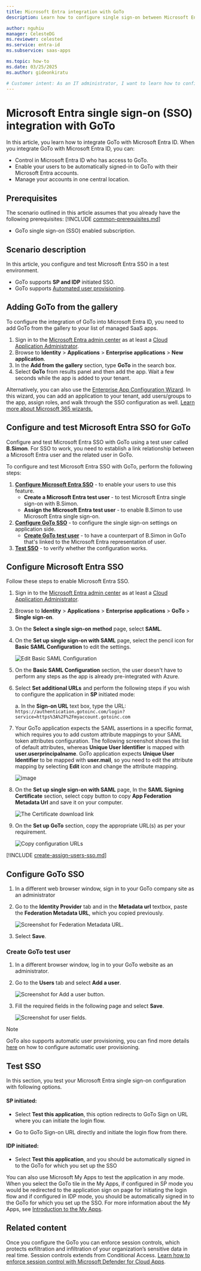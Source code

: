 ```yaml
---
title: Microsoft Entra integration with GoTo
description: Learn how to configure single sign-on between Microsoft Entra ID and GoTo.

author: nguhiu
manager: CelesteDG
ms.reviewer: celested
ms.service: entra-id
ms.subservice: saas-apps

ms.topic: how-to
ms.date: 03/25/2025
ms.author: gideonkiratu

# Customer intent: As an IT administrator, I want to learn how to configure single sign-on between Microsoft Entra ID and GoTo so that I can control who has access to GoTo, enable automatic sign-in with Microsoft Entra accounts, and manage my accounts in one central location.
---
```

# Microsoft Entra single sign-on (SSO) integration with GoTo

In this article,  you learn how to integrate GoTo with Microsoft Entra ID. When you integrate GoTo with Microsoft Entra ID, you can:

* Control in Microsoft Entra ID who has access to GoTo.
* Enable your users to be automatically signed-in to GoTo with their Microsoft Entra accounts.
* Manage your accounts in one central location.

## Prerequisites
The scenario outlined in this article assumes that you already have the following prerequisites:
[!INCLUDE [common-prerequisites.md](~/identity/saas-apps/includes/common-prerequisites.md)]
* GoTo single sign-on (SSO) enabled subscription.

## Scenario description

In this article,  you configure and test Microsoft Entra SSO in a test environment.

* GoTo supports **SP and IDP** initiated SSO.
* GoTo supports [Automated user provisioning](goto-provisioning-tutorial.md).

## Adding GoTo from the gallery

To configure the integration of GoTo into Microsoft Entra ID, you need to add GoTo from the gallery to your list of managed SaaS apps.

1. Sign in to the [Microsoft Entra admin center](https://entra.microsoft.com) as at least a [Cloud Application Administrator](~/identity/role-based-access-control/permissions-reference.md#cloud-application-administrator).
1. Browse to **Identity** > **Applications** > **Enterprise applications** > **New application**.
1. In the **Add from the gallery** section, type **GoTo** in the search box.
1. Select **GoTo** from results panel and then add the app. Wait a few seconds while the app is added to your tenant.

 Alternatively, you can also use the [Enterprise App Configuration Wizard](https://portal.office.com/AdminPortal/home?Q=Docs#/azureadappintegration). In this wizard, you can add an application to your tenant, add users/groups to the app, assign roles, and walk through the SSO configuration as well. [Learn more about Microsoft 365 wizards.](/microsoft-365/admin/misc/azure-ad-setup-guides)

<a name='configure-and-test-azure-ad-sso-for-goto'></a>

## Configure and test Microsoft Entra SSO for GoTo

Configure and test Microsoft Entra SSO with GoTo using a test user called **B.Simon**. For SSO to work, you need to establish a link relationship between a Microsoft Entra user and the related user in GoTo.

To configure and test Microsoft Entra SSO with GoTo, perform the following steps:

1. **[Configure Microsoft Entra SSO](#configure-azure-ad-sso)** - to enable your users to use this feature.
    * **Create a Microsoft Entra test user** - to test Microsoft Entra single sign-on with B.Simon.
    * **Assign the Microsoft Entra test user** - to enable B.Simon to use Microsoft Entra single sign-on.
1. **[Configure GoTo SSO](#configure-goto-sso)** - to configure the single sign-on settings on application side.
    * **[Create GoTo test user](#create-goto-test-user)** - to have a counterpart of B.Simon in GoTo that's linked to the Microsoft Entra representation of user.
1. **[Test SSO](#test-sso)** - to verify whether the configuration works.

<a name='configure-azure-ad-sso'></a>

## Configure Microsoft Entra SSO

Follow these steps to enable Microsoft Entra SSO.

1. Sign in to the [Microsoft Entra admin center](https://entra.microsoft.com) as at least a [Cloud Application Administrator](~/identity/role-based-access-control/permissions-reference.md#cloud-application-administrator).
1. Browse to **Identity** > **Applications** > **Enterprise applications** > **GoTo** > **Single sign-on**.
1. On the **Select a single sign-on method** page, select **SAML**.
1. On the **Set up single sign-on with SAML** page, select the pencil icon for **Basic SAML Configuration** to edit the settings.

   ![Edit Basic SAML Configuration](common/edit-urls.png)

1. On the **Basic SAML Configuration** section, the user doesn't have to perform any steps as the app is already pre-integrated with Azure.

1. Select **Set additional URLs** and perform the following steps if you wish to configure the application in **SP** initiated mode:

	a. In the **Sign-on URL** text box, type the URL:
    `https://authentication.gotoinc.com/login?service=https%3A%2F%2Fmyaccount.gotoinc.com`

1. Your GoTo application expects the SAML assertions in a specific format, which requires you to add custom attribute mappings to your SAML token attributes configuration. The following screenshot shows the list of default attributes, whereas **Unique User Identifier** is mapped with **user.userprincipalname**. GoTo application expects **Unique User Identifier** to be mapped with **user.mail**, so you need to edit the attribute mapping by selecting **Edit** icon and change the attribute mapping.

	![image](common/default-attributes.png)

1. On the **Set up single sign-on with SAML** page, In the **SAML Signing Certificate** section, select copy button to copy **App Federation Metadata Url** and save it on your computer.

	![The Certificate download link](common/copy-metadataurl.png)

6. On the **Set up GoTo** section, copy the appropriate URL(s) as per your requirement.

	![Copy configuration URLs](common/copy-configuration-urls.png)

<a name='create-an-azure-ad-test-user'></a>

[!INCLUDE [create-assign-users-sso.md](~/identity/saas-apps/includes/create-assign-users-sso.md)]

## Configure GoTo SSO




1. In a different web browser window, sign in to your GoTo company site as an administrator

1. Go to the **Identity Provider** tab and in the **Metadata url** textbox, paste the **Federation Metadata URL**, which you copied previously.

    ![Screenshot for Federation Metadata URL.](./media/goto-tutorial/configuration.png)

1. Select **Save**.

### Create GoTo test user

1. In a different browser window, log in to your GoTo website as an administrator.

1. Go to the **Users** tab and select **Add a user**.

    ![Screenshot for Add a user button.](./media/goto-tutorial/add-user.png)

1. Fill the required fields in the following page and select **Save**.

    ![Screenshot for user fields.](./media/goto-tutorial/create-user.png)

> [!NOTE]
> GoTo also supports automatic user provisioning, you can find more details [here](./goto-provisioning-tutorial.md) on how to configure automatic user provisioning.

## Test SSO 

In this section, you test your Microsoft Entra single sign-on configuration with following options. 

#### SP initiated:

* Select **Test this application**, this option redirects to GoTo Sign on URL where you can initiate the login flow.  

* Go to GoTo Sign-on URL directly and initiate the login flow from there.

#### IDP initiated:

* Select **Test this application**, and you should be automatically signed in to the GoTo for which you set up the SSO 

You can also use Microsoft My Apps to test the application in any mode. When you select the GoTo tile in the My Apps, if configured in SP mode you would be redirected to the application sign on page for initiating the login flow and if configured in IDP mode, you should be automatically signed in to the GoTo for which you set up the SSO. For more information about the My Apps, see [Introduction to the My Apps](https://support.microsoft.com/account-billing/sign-in-and-start-apps-from-the-my-apps-portal-2f3b1bae-0e5a-4a86-a33e-876fbd2a4510).

## Related content

Once you configure the GoTo you can enforce session controls, which protects exfiltration and infiltration of your organization’s sensitive data in real time. Session controls extends from Conditional Access. [Learn how to enforce session control with Microsoft Defender for Cloud Apps](/cloud-app-security/proxy-deployment-aad).
